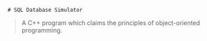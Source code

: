      # SQL Database Simulator
> A C++ program which claims the principles of object-oriented programming.
